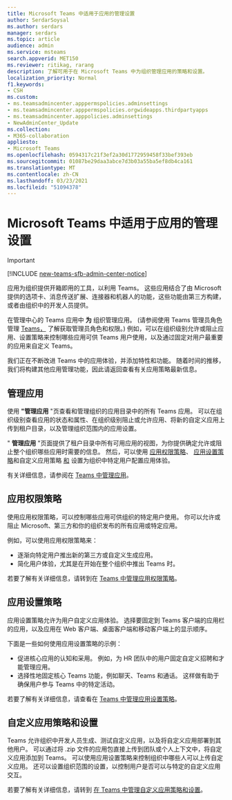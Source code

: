 ```yaml
---
title: Microsoft Teams 中适用于应用的管理设置
author: SerdarSoysal
ms.author: serdars
manager: serdars
ms.topic: article
audience: admin
ms.service: msteams
search.appverid: MET150
ms.reviewer: ritikag, rarang
description: 了解可用于在 Microsoft Teams 中为组织管理应用的策略和设置。
localization_priority: Normal
f1.keywords:
- CSH
ms.custom:
- ms.teamsadmincenter.apppermspolicies.adminsettings
- ms.teamsadmincenter.apppermspolicies.orgwideapps.thirdpartyapps
- ms.teamsadmincenter.apppolicies.adminsettings
- NewAdminCenter_Update
ms.collection:
- M365-collaboration
appliesto:
- Microsoft Teams
ms.openlocfilehash: 0594317c21f3ef2a30d1772959458f33bef393eb
ms.sourcegitcommit: 01087be29daa3abce7d3b03a55ba5ef8db4ca161
ms.translationtype: MT
ms.contentlocale: zh-CN
ms.lasthandoff: 03/23/2021
ms.locfileid: "51094378"
---
```

<a name="admin-settings-for-apps-in-microsoft-teams"></a>Microsoft Teams 中适用于应用的管理设置
==========================================
> [!IMPORTANT]
> [!INCLUDE [new-teams-sfb-admin-center-notice](includes/new-teams-sfb-admin-center-notice.md)]

应用为组织提供开箱即用的工具，以利用 Teams。 这些应用结合了由 Microsoft 提供的选项卡、消息传送扩展、连接器和机器人的功能，这些功能由第三方构建，或者由组织中的开发人员提供。

在管理中心的 Teams 应用中 **为** 组织管理应用。  (请参阅使用 Teams 管理员角色管理 [Teams，](./using-admin-roles.md) 了解获取管理员角色和权限。) 例如，可以在组织级别允许或阻止应用、设置策略来控制哪些应用可供 Teams 用户使用，以及通过固定对用户最重要的应用来自定义 Teams。

我们正在不断改进 Teams 中的应用体验，并添加特性和功能。 随着时间的推移，我们将构建其他应用管理功能，因此请返回查看有关应用策略最新信息。

## <a name="manage-apps"></a>管理应用

使用 **"管理应用** "页查看和管理组织的应用目录中的所有 Teams 应用。 可以在组织级别查看应用的状态和属性、在组织级别阻止或允许应用、将新的自定义应用上传到租户目录，以及管理组织范围内的应用设置。

" **管理应用** "页面提供了租户目录中所有可用应用的视图，为你提供确定允许或阻止整个组织哪些应用时需要的信息。 然后，可以使用 [应用权限策略](#app-permission-policies)、 [应用设置策略](#app-setup-policies)和自定义应用策略 [和](#custom-app-policies-and-settings) 设置为组织中特定用户配置应用体验。

有关详细信息，请参阅在 [Teams 中管理应用](manage-apps.md)。

## <a name="app-permission-policies"></a>应用权限策略

使用应用权限策略，可以控制哪些应用可供组织的特定用户使用。 你可以允许或阻止 Microsoft、第三方和你的组织发布的所有应用或特定应用。

例如，可以使用应用权限策略来：

- 逐渐向特定用户推出新的第三方或自定义生成应用。
- 简化用户体验，尤其是在开始在整个组织中推出 Teams 时。

若要了解有关详细信息，请转到在 [Teams 中管理应用权限策略](teams-app-permission-policies.md)。

## <a name="app-setup-policies"></a>应用设置策略

应用设置策略允许为用户自定义应用体验。 选择要固定到 Teams 客户端的应用栏的应用，以及应用在 Web 客户端、桌面客户端和移动客户端上的显示顺序。

下面是一些如何使用应用设置策略的示例：

- 促进核心应用的认知和采用。 例如，为 HR 团队中的用户固定自定义招聘和才能管理应用。
- 选择性地固定核心 Teams 功能，例如聊天、Teams 和通话。 这样做有助于确保用户参与 Teams 中的特定活动。

若要了解有关详细信息，请查看在 [Teams 中管理应用设置策略](teams-app-setup-policies.md)。

## <a name="custom-app-policies-and-settings"></a>自定义应用策略和设置

Teams 允许组织中开发人员生成、测试自定义应用，以及将自定义应用部署到其他用户。 可以通过将 .zip 文件的应用包直接上传到团队或个人上下文中，将自定义应用添加到 Teams。 可以使用应用设置策略来控制组织中哪些人可以上传自定义应用。 还可以设置组织范围的设置，以控制用户是否可以与特定的自定义应用交互。

若要了解有关详细信息，请转到 [在 Teams 中管理自定义应用策略和设置](teams-custom-app-policies-and-settings.md)。